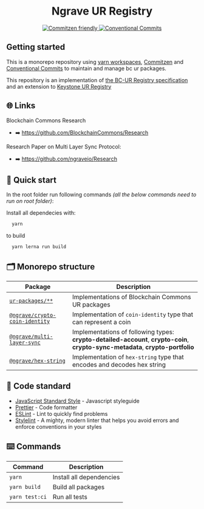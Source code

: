 <h1 align="center">Ngrave UR Registry</h1>

<p align="center">
  <a href="http://commitizen.github.io/cz-cli/">
	  <img src="https://img.shields.io/badge/commitizen-friendly-brightgreen.svg" alt="Commitzen friendly" />
  </a>
  <a href="https://conventionalcommits.org">
	  <img src="https://img.shields.io/badge/Conventional%20Commits-1.0.0-yellow.svg" alt="Conventional Commits" />
  </a>
</p>

## Getting started

This is a monorepo repository using [yarn workspaces](https://classic.yarnpkg.com/lang/en/docs/workspaces/), [Commitzen](http://commitizen.github.io/cz-cli/) and [Conventional Commits](https://conventionalcommits.org) to maintain and manage bc ur packages.

This repository is an implementation of [the BC-UR Registry specification](https://github.com/BlockchainCommons/Research/blob/master/papers/bcr-2020-006-urtypes.md) and an extension to [Keystone UR Registry](https://github.com/KeystoneHQ/ur-registry)


## 🌐 Links

Blockchain Commons Research
- ➡️ https://github.com/BlockchainCommons/Research

Research Paper on Multi Layer Sync Protocol:
- ➡️ https://github.com/ngraveio/Research

## 🚀 Quick start

In the root folder run following commands _(all the below commands need to run on root folder)_:

Install all dependecies with:

```bash
  yarn
```

to build

```bash
  yarn lerna run build 
```
## 🗂 Monorepo structure

| Package                                               | Description                                                                            |
| ----------------------------------------------------- | -------------------------------------------------------------------------------------- |
| [`ur-packages/**`](./ur-packages)                     | Implementations of Blockchain Commons UR packages                                      |
| [`@ngrave/crypto-coin-identity`](./ur-packages/crypto-coin-identity) | Implementation of `coin-identity` type that can represent a coin        |
| [`@ngrave/multi-layer-sync`](./ur-packages/multi-layer-sync) | Implementations of following types: **crypto-detailed-account**, **crypto-coin**, **crypto-sync-metadata**, **crypto-portfolio**     |
| [`@ngrave/hex-string`](./ur-packages/hex-string) | Implementation of `hex-string` type that encodes and decodes hex string        |

## 🚨 Code standard

- [JavaScript Standard Style](https://standardjs.com/) - Javascript styleguide
- [Prettier](https://prettier.io/) - Code formatter
- [ESLint](https://eslint.org/) - Lint to quickly find problems
- [Stylelint](https://stylelint.io/) - A mighty, modern linter that helps you avoid errors and enforce conventions in your styles

## ⌨️ Commands

| Command                 | Description                                                                                                                                                                               |
| ----------------------- | ----------------------------------------------------------------------------------------------------------------------------------------------------------------------------------------- |
| `yarn`                  | Install all dependencies                                                                                                                                                                  |
| `yarn build`            | Build all packages                                                                                                                                                                        |
| `yarn test:ci`          | Run all tests                                                                                                                                                                             |
